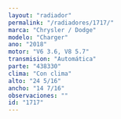 ```yaml
---
layout: "radiador"
permalink: "/radiadores/1717/"
marca: "Chrysler / Dodge"
modelo: "Charger"
ano: "2018"
motor: "V6 3.6, V8 5.7"
transmision: "Automática"
parte: "438330"
clima: "Con clima"
alto: "24 5/16"
ancho: "14 7/16"
observaciones: ""
id: "1717"
---
```


